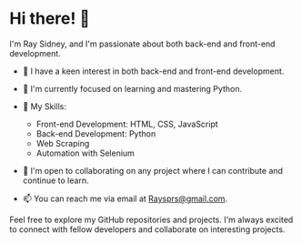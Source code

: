 # Hi there! 👋

I'm Ray Sidney, and I'm passionate about both back-end and front-end development.

- 👀 I have a keen interest in both back-end and front-end development.
- 🌱 I'm currently focused on learning and mastering Python.
- 💼 My Skills:

    - Front-end Development: HTML, CSS, JavaScript
    - Back-end Development: Python
    - Web Scraping
    - Automation with Selenium

- 💞️ I'm open to collaborating on any project where I can contribute and continue to learn.
- 📫 You can reach me via email at Raysprs@gmail.com.

Feel free to explore my GitHub repositories and projects. I'm always excited to connect with fellow developers and collaborate on interesting projects.

<!---
RaySidney/RaySidney is a ✨ special ✨ repository because its `README.md` (this file) appears on your GitHub profile.
You can click the Preview link to take a look at your changes.
--->
